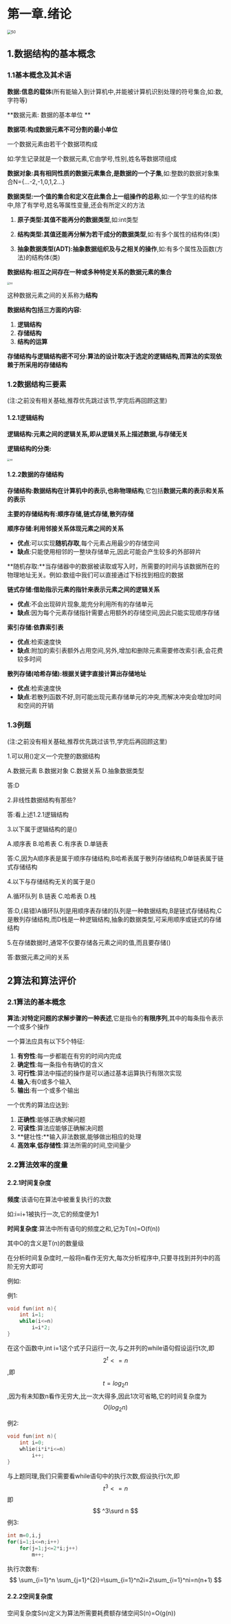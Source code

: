 # 第一章.绪论

<img src="E:\数据结构\image\绪论.png" alt="50" style="zoom:60%;" />

## 1.数据结构的基本概念

### 1.1基本概念及其术语

**数据:信息的载体**(所有能输入到计算机中,并能被计算机识别处理的符号集合,如:数,字符等)

**数据元素: 数据的基本单位 **

**数据项:构成数据元素不可分割的最小单位**

一个数据元素由若干个数据项构成

如:学生记录就是一个数据元素,它由学号,性别,姓名等数据项组成



**数据对象:具有相同性质的数据元素集合,是数据的一个子集**,如:整数的数据对象集合N={...-2,-1,0,1,2...}

**数据类型:一个值的集合和定义在此集合上一组操作的总称**,如:一个学生的结构体中,除了有学号,姓名等属性变量,还会有所定义的方法

1. **原子类型:其值不能再分的数据类型**,如:int类型

2. **结构类型:其值还能再分解为若干成分的数据类型**,如:有多个属性的结构体(类)

3. **抽象数据类型(ADT):抽象数据组织及与之相关的操作**,如:有多个属性及函数(方法)的结构体(类)

   

**数据结构:相互之间存在一种或多种特定关系的数据元素的集合**

<img src="E:\数据结构\image\1.数据结构.png" alt="50" style="zoom:38%;" />

这种数据元素之间的关系称为**结构**

**数据结构包括三方面的内容:**

1. **逻辑结构**
2. **存储结构**
3. **结构的运算**



**存储结构与逻辑结构密不可分:算法的设计取决于选定的逻辑结构,而算法的实现依赖于所采用的存储结构**



### 1.2数据结构三要素

(注:之前没有相关基础,推荐优先跳过该节,学完后再回顾这里)

#### 1.2.1逻辑结构

**逻辑结构:元素之间的逻辑关系,即从逻辑关系上描述数据,与存储无关**

**逻辑结构的分类:**

<img src="E:\数据结构\image\1.数据逻辑结构.png" alt="30" style="zoom:38%;" />

#### 1.2.2数据的存储结构

**存储结构:数据结构在计算机中的表示,也称物理结构**,它包括**数据元素的表示和关系的表示**

**主要的存储结构有:顺序存储,链式存储,散列存储**



**顺序存储:利用邻接关系体现元素之间的关系**

- **优点**:可以实现**随机存取**,每个元素占用最少的存储空间
- **缺点**:只能使用相邻的一整块存储单元,因此可能会产生较多的外部碎片

**随机存取:**当存储器中的数据被读取或写入时，所需要的时间与该数据所在的物理地址无关。例如:数组中我们可以直接通过下标找到相应的数据



**链式存储:借助指示元素的指针来表示元素之间的逻辑关系**

- **优点**:不会出现碎片现象,能充分利用所有的存储单元
- **缺点**:因为每个元素存储指针需要占用额外的存储空间,因此只能实现顺序存储



**索引存储:依靠索引表**

- **优点**:检索速度快
- **缺点**:附加的索引表额外占用空间,另外,增加和删除元素需要修改索引表,会花费较多时间



**散列存储(哈希存储):根据关键字直接计算出存储地址**

- **优点**:检索速度快
- **缺点**:若散列函数不好,则可能出现元素存储单元的冲突,而解决冲突会增加时间和空间的开销



### 1.3例题

(注:之前没有相关基础,推荐优先跳过该节,学完后再回顾这里)

1.可以用()定义一个完整的数据结构

A.数据元素  	B.数据对象	C.数据关系	D.抽象数据类型



答:D



2.非线性数据结构有那些?



答:看上述1.2.1逻辑结构



3.以下属于逻辑结构的是()

A.顺序表	B.哈希表	C.有序表	D.单链表



答:C,因为A顺序表是属于顺序存储结构,B哈希表属于散列存储结构,D单链表属于链式存储结构                                                                                                                                                                                                         



4.以下与存储结构无关的属于是()

A.循环队列	B.链表	C.哈希表	D.栈



答:D,(易错)A循环队列是用顺序表存储的队列是一种数据结构,B是链式存储结构,C是散列存储结构,而D栈是一种逻辑结构,抽象的数据类型,可采用顺序或链式的存储结构



5.在存储数据时,通常不仅要存储各元素之间的值,而且要存储()



答:数据元素之间的关系



## 2算法和算法评价

### 2.1算法的基本概念

**算法:对特定问题的求解步骤的一种表述**,它是指令的**有限序列**,其中的每条指令表示一个或多个操作

一个算法应具有以下5个特征:

1. **有穷性**:每一步都能在有穷的时间内完成
2. **确定性**:每一条指令有确切的含义
3. **可行性**:算法中描述的操作是可以通过基本运算执行有限次实现
4. **输入**:有0或多个输入
5. **输出**:有一个或多个输出

一个优秀的算法应达到:

1. **正确性**:能够正确求解问题
2. **可读性**:算法应能够正确解决问题
3. **健壮性:**输入非法数据,能够做出相应的处理
4. **高效率**,**低存储性**:算法所需的时间,空间量少



### 2.2算法效率的度量

#### 2.2.1时间复杂度

**频度**:该语句在算法中被重复执行的次数

如:i=i+1被执行一次,它的频度便为1



**时间复杂度**:算法中所有语句的频度之和,记为T(n)=O(f(n))

其中O的含义是T(n)的数量级



在分析时间复杂度时,一般将n看作无穷大,每次分析程序中,只要寻找到并列中的高阶无穷大即可



例如:

例1:

```cpp
void fun(int n){
	int i=1;
	while(i<=n)
		i=i*2;
}
```

在这个函数中,int i=1这个式子只运行一次,与之并列的while语句假设运行t次,即
$$
2^t<=n
$$
,即
$$
t=log_2n
$$
,因为有未知数n看作无穷大,比一次大得多,因此1次可省略,它的时间复杂度为
$$
O(log_2n)
$$


例2:

```cpp
void fun(int n){
	int i=0;
	whlie(i*i*i<=n)
		i++;
}
```

与上题同理,我们只需要看while语句中的执行次数,假设执行t次,即
$$
t^3<=n
$$
即
$$
^3\surd n
$$
例3:

```cpp
int m=0,i,j
for(i=1;i<=n;i++)
	for(j=1;j<=2*i;j++)
		m++;
```

执行次数有:
$$
\sum_{i=1}^n \sum_{j=1}^{2i}=\sum_{i=1}^n2i=2\sum_{i=1}^ni=n(n+1)
$$

#### 2.2.2空间复杂度

空间复杂度S(n)定义为算法所需要耗费额存储空间S(n)=O(g(n))
